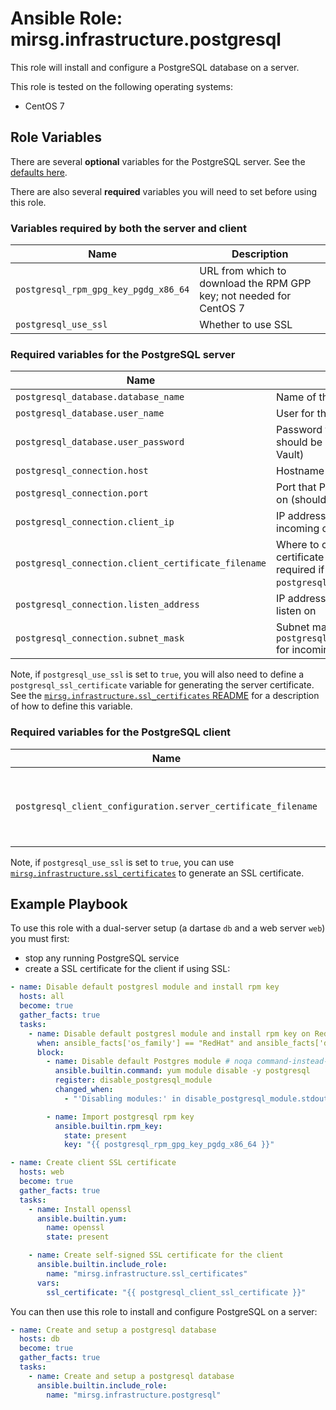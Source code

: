 # Ansible Role: mirsg.infrastructure.postgresql

This role will install and configure a PostgreSQL database on a server.

This role is tested on the following operating systems:

- CentOS 7

## Role Variables

There are several **optional** variables for the PostgreSQL server. See the [defaults here](defaults/main.yml).

There are also several **required** variables you will need to set before using this role.

### Variables required by both the server and client

| Name                                 | Description                                                         |
| ------------------------------------ | ------------------------------------------------------------------- |
| `postgresql_rpm_gpg_key_pgdg_x86_64` | URL from which to download the RPM GPP key; not needed for CentOS 7 |
| `postgresql_use_ssl`                 | Whether to use SSL                                                  |

### Required variables for the PostgreSQL server

| Name                                                | Description                                                                                                  |
| --------------------------------------------------- | ------------------------------------------------------------------------------------------------------------ |
| `postgresql_database.database_name`                 | Name of the database to create                                                                               |
| `postgresql_database.user_name`                     | User for the database                                                                                        |
| `postgresql_database.user_password`                 | Password for the database (this should be stored in an Ansible Vault)                                        |
| `postgresql_connection.host`                        | Hostname of the server                                                                                       |
| `postgresql_connection.port`                        | Port that PostgreSQL is exposed on (should be 5432)                                                          |
| `postgresql_connection.client_ip`                   | IP address from which to allow incoming connections                                                          |
| `postgresql_connection.client_certificate_filename` | Where to copy the client certificate to on the server; only required if using `postgresql_use_ssl` is `true` |
| `postgresql_connection.listen_address`              | IP address(es) the server should listen on                                                                   |
| `postgresql_connection.subnet_mask`                 | Subnet mask to apply to `postgresql_connection.client_ip` for incoming connections                           |

Note, if `postgresql_use_ssl` is set to `true`, you will also need to define a `postgresql_ssl_certificate` variable
for generating the server certificate.
See the [`mirsg.infrastructure.ssl_certificates` README](../ssl_certificates/README.md) for a description of how to
define this variable.

### Required variables for the PostgreSQL client

| Name                                                          | Description                                           |
| ------------------------------------------------------------- | ----------------------------------------------------- |
| `postgresql_client_configuration.server_certificate_filename` | Where to copy the server certificate to on the client |

Note, if `postgresql_use_ssl` is set to `true`, you can use [`mirsg.infrastructure.ssl_certificates`](../ssl_certificates/README.md) to generate an SSL certificate.

## Example Playbook

To use this role with a dual-server setup (a dartase `db` and a web server `web`) you must first:

- stop any running PostgreSQL service
- create a SSL certificate for the client if using SSL:

```yaml
- name: Disable default postgresl module and install rpm key
  hosts: all
  become: true
  gather_facts: true
  tasks:
    - name: Disable default postgresl module and install rpm key on RedHat 8+
      when: ansible_facts['os_family'] == "RedHat" and ansible_facts['distribution_major_version'] is version('7', '>')
      block:
        - name: Disable default Postgres module # noqa command-instead-of-module
          ansible.builtin.command: yum module disable -y postgresql
          register: disable_postgresql_module
          changed_when:
            - "'Disabling modules:' in disable_postgresql_module.stdout"

        - name: Import postgresql rpm key
          ansible.builtin.rpm_key:
            state: present
            key: "{{ postgresql_rpm_gpg_key_pgdg_x86_64 }}"

- name: Create client SSL certificate
  hosts: web
  become: true
  gather_facts: true
  tasks:
    - name: Install openssl
      ansible.builtin.yum:
        name: openssl
        state: present

    - name: Create self-signed SSL certificate for the client
      ansible.builtin.include_role:
        name: "mirsg.infrastructure.ssl_certificates"
      vars:
        ssl_certificate: "{{ postgresql_client_ssl_certificate }}"
```

You can then use this role to install and configure PostgreSQL on a server:

```yaml
- name: Create and setup a postgresql database
  hosts: db
  become: true
  gather_facts: true
  tasks:
    - name: Create and setup a postgresql database
      ansible.builtin.include_role:
        name: "mirsg.infrastructure.postgresql"
```
